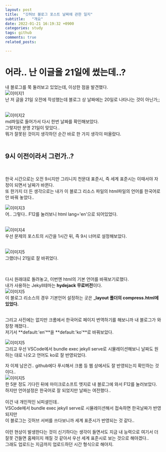 ```yaml
---
layout: post
title:  "깃허브 블로그 포스트 날짜에 관한 일지"
subtitle:   "개요"
date: 2022-01-21 16:19:32 +0900
categories: study
tags: github
comments: true
related_posts:

---
```



# 어라.. 난 이글을 21일에 썼는데..?<br/>

내 블로그를 쭉 둘러보고 있었는데, 이상한 점을 발견했다.<br/>
![이미지1](https://github.com/wookikim95/wookikim95.github.io/blob/main/assets/img/study/github/2022-01-21_1.jpg?raw=true)<br/>
난 저 글을 21일 오전에 작성했는데 블로그 상 날짜에는 20일로 나타나는 것이 아닌가;;<br/>
<br/>


![이미지2](https://github.com/wookikim95/wookikim95.github.io/blob/main/assets/img/study/github/2022-01-21_2.jpg?raw=true)<br/>
md파일로 들어가서 다시 한번 날짜를 확인해보았다.<br/>
그렇지만 분명 21일이 맞았다..<br/>
뭐가 잘못된 것이지 생각하던 순간 바로 한 가지 생각이 떠올랐다.<br/>
<br/>

## 9시 이전이라서 그런가..?<br/>

<br/>

한국 시간으로는 오전 9시지만 그리니치 천문대 표준시, 즉 세계 표준시는 이때서야 자정이 되면서 날짜가 바뀐다.<br/>
또 한가지 더 든 생각으로는 내가 이 블로그 리소스 파일의 html파일의 언어를 한국어로 안 바꿔 놓았다..<br/>

![이미지3](https://github.com/wookikim95/wookikim95.github.io/blob/main/assets/img/study/github/2022-01-21_5.jpg?raw=true)<br/>
어.. 그렇다.. F12를 눌러보니 html lang='en'으로 되어있었다.<br/>
<br/>

![이미지4](https://github.com/wookikim95/wookikim95.github.io/blob/main/assets/img/study/github/2022-01-21_3.jpg?raw=true)<br/>
우선 문제의 포스트의 시간을 1시간 뒤, 즉 9시 너머로 설정해보았다.<br/>
<br/>

![이미지5](https://github.com/wookikim95/wookikim95.github.io/blob/main/assets/img/study/github/2022-01-21_4.jpg?raw=true)<br/>
그랬더니 21일로 잘 바뀌었다.<br/>
<br/>
<br/>

다시 원래대로 돌려놓고, 이번엔 html의 기본 언어를 바꿔보기로했다.<br/>
내가 사용하는 Jekyll테마는 **hydejack 무료버전**이다.<br/>
![이미지5](https://github.com/wookikim95/wookikim95.github.io/blob/main/assets/img/study/github/2022-01-21_6.jpg?raw=true)<br/>
이 블로그 리소스의 경우 기본언어 설정하는 곳은 **_layout 폴더의 compress.html에 있었다.**<br/>
<br/>

그리고 사진에는 없지만 크롬에서 한국어로 페이지 번역하기를 해보니까 내 블로그가 와장창 깨졌다..<br/>
저기서 **default:'en'**을 **default:'ko'**로 바꿔보았다. <br/>

![이미지5](https://github.com/wookikim95/wookikim95.github.io/blob/main/assets/img/study/github/2022-01-21_7.jpg?raw=true)<br/>
그리고 우선 VSCode에서 bundle exec jekyll serve로 시뮬레이션해보니 날짜도 원하는 대로 나오고 언어도 ko로 잘 반영되었다.<br/>

자 이제 남은건.. github에다 푸시해서 크롬 등 웹 상에서도 잘 반영되는지 확인하는 것이다..<br/>
![이미지5](https://github.com/wookikim95/wookikim95.github.io/blob/main/assets/img/study/github/2022-01-21_8.jpg?raw=true)<br/>
한 5분 정도 기다린 뒤에 마이크로소프트 엣지로 내 블로그에 와서 F12를 눌러보았다.<br/>
하지만 언어설정은 한국어로 잘 되었지만 날짜는 여전했다..<br/>
<br/>
이건 내 개인적인 뇌피셜인데..<br/>
VSCode에서 bundle exec jekyll serve로 시뮬레이션해서 접속하면 한국날짜가 반영되지만<br/>
이 블로그는 깃허브 서버를 쓰다보니까 세계 표준시가 반영되는 것 같다..<br/>
<br/>
이런 현상이 발생한다는 것이 신기하다는 생각이 들면서도 지금 내 능력으로 여기서 더 잘못 건들면 홈페이지 깨질 것 같아서 우선 세계 표준시로 보는 것으로 해야겠다..<br/>
그래도 업로드는 지금까지 업로드하던 시간 형식으로 해야지.<br/>

